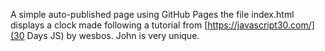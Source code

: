 A simple auto-published page using GitHub Pages
the file index.html displays a clock made following 
a tutorial from [https://javascript30.com/](30 Days JS) by wesbos.
John is very unique.
